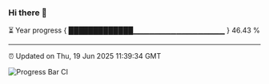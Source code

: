 ### Hi there 👋

⏳ Year progress { █████████████▁▁▁▁▁▁▁▁▁▁▁▁▁▁▁▁▁ } 46.43 %

---

⏰ Updated on Thu, 19 Jun 2025 11:39:34 GMT

![Progress Bar CI](https://github.com/IshwaranRudhara/GIT-ACTION/workflows/Progress%20Bar%20CI/badge.svg)
